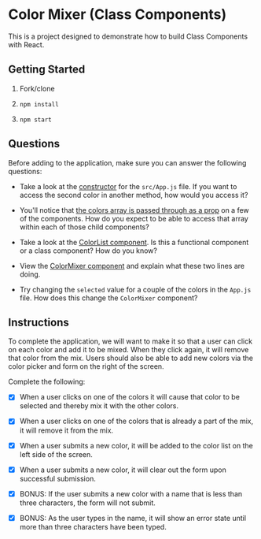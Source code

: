 # Color Mixer (Class Components)

This is a project designed to demonstrate how to build Class Components with React.

## Getting Started

1. Fork/clone

1. `npm install`

1. `npm start`

## Questions

Before adding to the application, make sure you can answer the following questions:

* Take a look at the [constructor](https://github.com/bwreid/color-mixer-react-app/blob/master/src/App.js#L8-L17) for the `src/App.js` file. If you want to access the second color in another method, how would you access it?

* You'll notice that [the colors array is passed through as a prop](https://github.com/bwreid/color-mixer-react-app/blob/master/src/App.js#L32) on a few of the components. How do you expect to be able to access that array within each of those child components?

* Take a look at the [ColorList component](https://github.com/bwreid/color-mixer-react-app/blob/master/src/components/ColorList.js). Is this a functional component or a class component? How do you know?

* View the [ColorMixer component](https://github.com/bwreid/color-mixer-react-app/blob/master/src/components/ColorMixer.js#L5-L6) and explain what these two lines are doing.

* Try changing the `selected` value for a couple of the colors in the `App.js` file. How does this change the `ColorMixer` component?

## Instructions

To complete the application, we will want to make it so that a user can click on each color and add it to be mixed. When they click again, it will remove that color from the mix. Users should also be able to add new colors via the color picker and form on the right of the screen.

Complete the following:

- [x] When a user clicks on one of the colors it will cause that color to be selected and thereby mix it with the other colors.

- [x] When a user clicks on one of the colors that is already a part of the mix, it will remove it from the mix.

- [x] When a user submits a new color, it will be added to the color list on the left side of the screen.

- [x] When a user submits a new color, it will clear out the form upon successful submission.

- [x] BONUS: If the user submits a new color with a name that is less than three characters, the form will not submit.

- [x] BONUS: As the user types in the name, it will show an error state until more than three characters have been typed.
